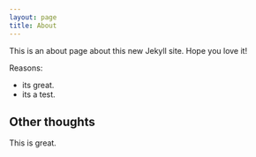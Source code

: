 ```yaml
---
layout: page
title: About
---
```


This is an about page about this new Jekyll site.
Hope you love it!

Reasons:
- its great.
- its a test.

## Other thoughts

This is great.
